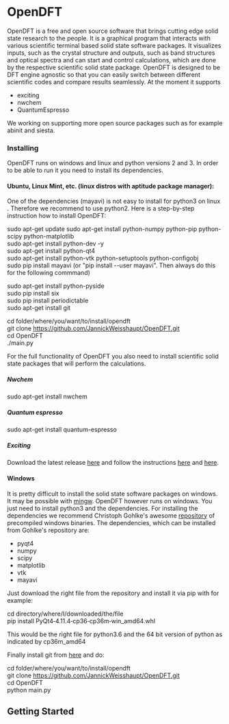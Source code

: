 # OpenDFT

OpenDFT is a free and open source software that brings cutting edge solid state research to the people.
It is a graphical program that interacts with various scientific terminal based solid state software packages.
It visualizes inputs, such as the crystal structure and outputs, such as band structures and optical spectra and can start and control calculations, which are done by the
respective scientific solid state package.
OpenDFT is designed to be DFT engine agnostic so that you can easily switch between different scientific codes and compare results seamlessly. At the moment it supports
* exciting
* nwchem
* QuantumEspresso

We working on supporting more open source packages such as for example abinit and siesta.

### Installing

OpenDFT runs on windows and linux and python versions 2 and 3. In order to be able to run it you need to install its dependencies.

#### Ubuntu, Linux Mint, etc. (linux distros with aptitude package manager):

One of the dependencies (mayavi) is not easy to install for python3 on linux . Therefore we
recommend to use python2. Here is a step-by-step instruction how to install OpenDFT:

sudo apt-get  update
sudo apt-get install python-numpy python-pip python-scipy python-matplotlib<br>
sudo apt-get install python-dev -y <br>
sudo apt-get install python-qt4 <br>
sudo apt-get install python-vtk python-setuptools python-configobj <br>
sudo pip install mayavi (or "pip install --user mayavi". 
Then always do this for the following commmand) <br>

sudo apt-get install python-pyside <br>
sudo pip install six <br>
sudo pip install periodictable <br>
sudo apt-get install git <br>

cd folder/where/you/want/to/install/opendft <br>
git clone https://github.com/JannickWeisshaupt/OpenDFT.git <br>
cd OpenDFT <br>
./main.py <br>

For the full functionality of OpenDFT you also need to install scientific solid state packages
that will perform the calculations.

##### Nwchem
sudo apt-get install nwchem

##### Quantum espresso
sudo apt-get install quantum-espresso

##### Exciting
Download the latest release [here](http://exciting-code.org/carbon) and follow the instructions [here](http://exciting-code.org/carbon-download-and-compile-exciting) 
and [here](http://exciting-code.org/carbon-tutorial-scripts-and-environment-variables).

#### Windows

It is pretty difficult to install the solid state software packages on windows. It may be possible
with [mingw](http://www.mingw.org/). OpenDFT however runs on windows. You just need to install python3
and the dependencies. For installing the dependencies we recommend Christoph Gohlke's awesome
[repository](https://www.lfd.uci.edu/~gohlke/pythonlibs/) of precompiled windows binaries. 
The dependencies, which can be installed from Gohlke's repository are:
+ pyqt4
+ numpy
+ scipy
+ matplotlib
+ vtk
+ mayavi

Just download the right file from the repository and install it via pip with for example:

cd directory/where/I/downloaded/the/file <br>
pip install PyQt4‑4.11.4‑cp36‑cp36m‑win_amd64.whl

This would be the right file for python3.6 and the 64 bit version of python as indicated by
cp36m_amd64

Finally install git from [here](https://git-scm.com/) and do:

cd folder/where/you/want/to/install/opendft <br>
git clone https://github.com/JannickWeisshaupt/OpenDFT.git <br>
cd OpenDFT <br>
python main.py <br>

## Getting Started
